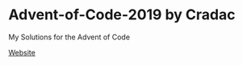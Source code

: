 # Advent-of-Code-2019 by Cradac
My Solutions for the Advent of Code

[Website](https://adventofcode.com/)
